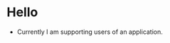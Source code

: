 # Hello
- Currently I am supporting users of an application.
  

<!---
lykmmac/lykmmac is a ✨ special ✨ repository because its `README.md` (this file) appears on your GitHub profile.
You can click the Preview link to take a look at your changes.


## Some notes for the future

- writing about composers from our list of notes we perform
- poems about the world and life
- angels in our church
- meaning of life
-->
